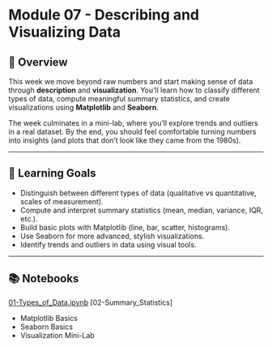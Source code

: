 # Module 07 - Describing and Visualizing Data

## 📖 Overview
This week we move beyond raw numbers and start making sense of data through **description** and **visualization**.
You’ll learn how to classify different types of data, compute meaningful summary statistics, and create visualizations using **Matplotlib** and **Seaborn**.

The week culminates in a mini-lab, where you’ll explore trends and outliers in a real dataset.
By the end, you should feel comfortable turning numbers into insights (and plots that don’t look like they came from the 1980s).

---

## 🎯 Learning Goals
* Distinguish between different types of data (qualitative vs quantitative, scales of measurement).
* Compute and interpret summary statistics (mean, median, variance, IQR, etc.).
* Build basic plots with Matplotlib (line, bar, scatter, histograms).
* Use Seaborn for more advanced, stylish visualizations.
* Identify trends and outliers in data using visual tools.

---

## 📚 Notebooks

 [01-Types_of_Data.ipynb]()
[02-Summary_Statistics]	
* Matplotlib Basics	
* Seaborn Basics	
* Visualization Mini-Lab